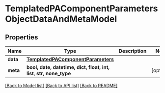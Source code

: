 # TemplatedPAComponentParametersObjectDataAndMetaModel


## Properties
Name | Type | Description | Notes
------------ | ------------- | ------------- | -------------
**data** | [**TemplatedPAComponentParameters**](TemplatedPAComponentParameters.md) |  | 
**meta** | **bool, date, datetime, dict, float, int, list, str, none_type** |  | [optional] 

[[Back to Model list]](../README.md#documentation-for-models) [[Back to API list]](../README.md#documentation-for-api-endpoints) [[Back to README]](../README.md)


